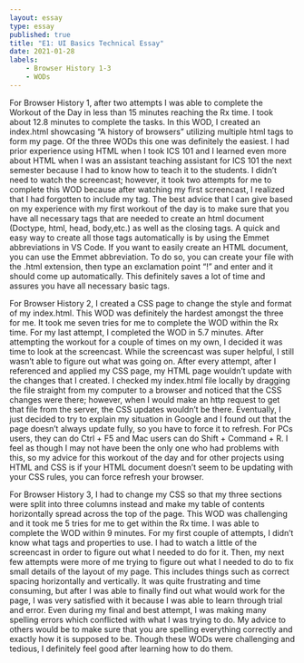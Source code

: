 ```yaml
---
layout: essay
type: essay
published: true
title: "E1: UI Basics Technical Essay"
date: 2021-01-28
labels:
    - Browser History 1-3
    - WODs
---
```


For Browser History 1, after two attempts I was able to complete the Workout of the Day in less than 15 minutes reaching the Rx time. I took about 12.8 minutes to complete the tasks. In this WOD, I created an index.html showcasing “A history of browsers” utilizing multiple html tags to form my page. Of the three WODs this one was definitely the easiest. I had prior experience using HTML when I took ICS 101 and I learned even more about HTML when I was an assistant teaching assistant for ICS 101 the next semester because I had to know how to teach it to the students. I didn’t need to watch the screencast; however, it took two attempts for me to complete this WOD because after watching my first screencast, I realized that I had forgotten to include my tag. The best advice that I can give based on my experience with my first workout of the day is to make sure that you have all necessary tags that are needed to create an html document (Doctype, html, head, body,etc.) as well as the closing tags. A quick and easy way to create all those tags automatically is by using the Emmet abbreviations in VS Code. If you want to easily create an HTML document, you can use the Emmet abbreviation. To do so, you can create your file with the .html extension, then type an exclamation point “!” and enter and it should come up automatically. This definitely saves a lot of time and assures you have all necessary basic tags.

For Browser History 2, I created a CSS page to change the style and format of my index.html. This WOD was definitely the hardest amongst the three for me. It took me seven tries for me to complete the WOD within the Rx time. For my last attempt, I completed the WOD in 5.7 minutes. After attempting the workout for a couple of times on my own, I decided it was time to look at the screencast. While the screencast was super helpful, I still wasn’t able to figure out what was going on. After every attempt, after I referenced and applied my CSS page, my HTML page wouldn’t update with the changes that I created. I checked my index.html file locally by dragging the file straight from my computer to a browser and noticed that the CSS changes were there; however, when I would make an http request to get that file from the server, the CSS updates wouldn’t be there. Eventually, I just decided to try to explain my situation in Google and I found out that the page doesn’t always update fully, so you have to force it to refresh. For PCs users, they can do Ctrl + F5 and Mac users can do Shift + Command + R. I feel as though I may not have been the only one who had problems with this, so my advice for this workout of the day and for other projects using HTML and CSS is if your HTML document doesn’t seem to be updating with your CSS rules, you can force refresh your browser.

For Browser History 3, I had to change my CSS so that my three sections were split into three columns instead and make my table of contents horizontally spread across the top of the page. This WOD was challenging and it took me 5 tries for me to get within the Rx time. I was able to complete the WOD within 9 minutes. For my first couple of attempts, I didn’t know what tags and properties to use. I had to watch a little of the screencast in order to figure out what I needed to do for it. Then, my next few attempts were more of me trying to figure out what I needed to do to fix small details of the layout of my page. This includes things such as correct spacing horizontally and vertically. It was quite frustrating and time consuming, but after I was able to finally find out what would work for the page, I was very satisfied with it because I was able to learn through trial and error. Even during my final and best attempt, I was making many spelling errors which conflicted with what I was trying to do. My advice to others would be to make sure that you are spelling everything correctly and exactly how it is supposed to be. Though these WODs were challenging and tedious, I definitely feel good after learning how to do them. 
